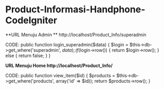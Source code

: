 # Product-Informasi-Handphone-CodeIgniter

**URL Menuju Admin **
http://localhost/Product_Info/superadmin

CODE:
public function login_superadmin($data)
    {
        $login = $this->db->get_where('superadmin', $data);
        if($login->row())
        {
            return $login->row();
        }
        else
        {
            return false;
        }
    }

**URL Menuju Home
http://localhost/Product_Info/**

CODE:
 public function view_item($id)
    {
        $products = $this->db->get_where('products', array('id' => $id));
        return $products->row();
    }

